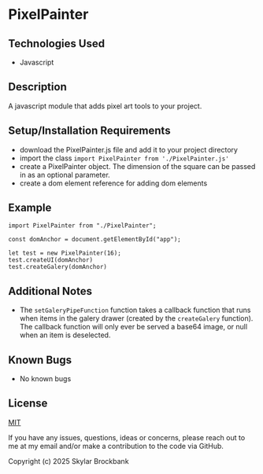 # PixelPainter

## Technologies Used

* Javascript

## Description

A javascript module that adds pixel art tools to your project.

## Setup/Installation Requirements  

* download the PixelPainter.js file and add it to your project directory
* import the class `import PixelPainter from './PixelPainter.js'`
* create a PixelPainter object. The dimension of the square can be passed in as an optional parameter.
* create a dom element reference for adding dom elements

## Example
```
import PixelPainter from "./PixelPainter";

const domAnchor = document.getElementById("app");

let test = new PixelPainter(16);
test.createUI(domAnchor)
test.createGalery(domAnchor)
```

## Additional Notes
* The `setGaleryPipeFunction` function takes a callback function that runs when items in the galery drawer (created by the `createGalery` function). The callback function will only ever be served a base64 image, or null when an item is deselected.

## Known Bugs

* No known bugs

## License

[MIT](https://opensource.org/licenses/MIT)

If you have any issues, questions, ideas or concerns, please reach out to me at my email and/or make a contribution to the code via GitHub.

Copyright (c) 2025 Skylar Brockbank
